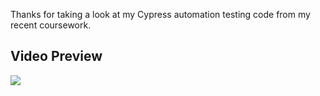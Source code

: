 Thanks for taking a look at my Cypress automation testing code from my recent coursework. 

Video Preview
-------------
[![](http://img.youtube.com/vi/8jV_5X0fKLU/0.jpg)](http://www.youtube.com/watch?v=8jV_5X0fKLU "")
